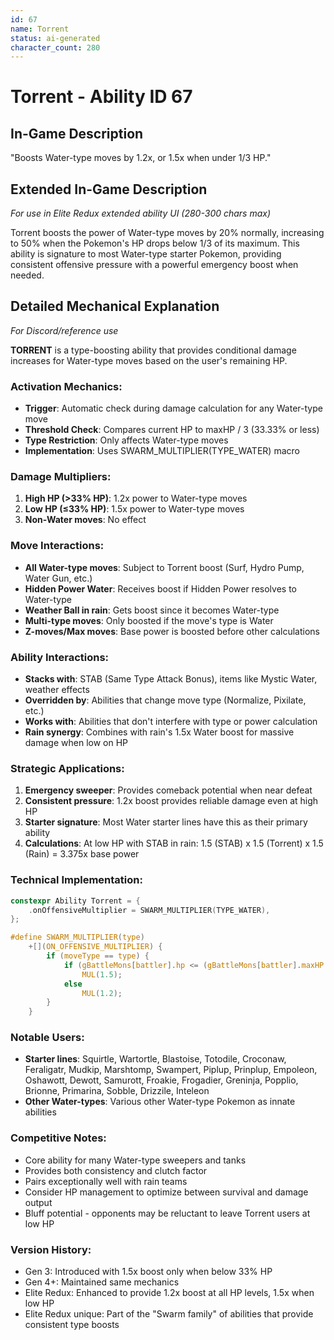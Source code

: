 ```yaml
---
id: 67
name: Torrent
status: ai-generated
character_count: 280
---
```


# Torrent - Ability ID 67

## In-Game Description
"Boosts Water-type moves by 1.2x, or 1.5x when under 1/3 HP."

## Extended In-Game Description
*For use in Elite Redux extended ability UI (280-300 chars max)*

Torrent boosts the power of Water-type moves by 20% normally, increasing to 50% when the Pokemon's HP drops below 1/3 of its maximum. This ability is signature to most Water-type starter Pokemon, providing consistent offensive pressure with a powerful emergency boost when needed.

## Detailed Mechanical Explanation
*For Discord/reference use*

**TORRENT** is a type-boosting ability that provides conditional damage increases for Water-type moves based on the user's remaining HP.

### Activation Mechanics:
- **Trigger**: Automatic check during damage calculation for any Water-type move
- **Threshold Check**: Compares current HP to maxHP / 3 (33.33% or less)
- **Type Restriction**: Only affects Water-type moves
- **Implementation**: Uses SWARM_MULTIPLIER(TYPE_WATER) macro

### Damage Multipliers:
1. **High HP (>33% HP)**: 1.2x power to Water-type moves
2. **Low HP (≤33% HP)**: 1.5x power to Water-type moves
3. **Non-Water moves**: No effect

### Move Interactions:
- **All Water-type moves**: Subject to Torrent boost (Surf, Hydro Pump, Water Gun, etc.)
- **Hidden Power Water**: Receives boost if Hidden Power resolves to Water-type
- **Weather Ball in rain**: Gets boost since it becomes Water-type
- **Multi-type moves**: Only boosted if the move's type is Water
- **Z-moves/Max moves**: Base power is boosted before other calculations

### Ability Interactions:
- **Stacks with**: STAB (Same Type Attack Bonus), items like Mystic Water, weather effects
- **Overridden by**: Abilities that change move type (Normalize, Pixilate, etc.)
- **Works with**: Abilities that don't interfere with type or power calculation
- **Rain synergy**: Combines with rain's 1.5x Water boost for massive damage when low on HP

### Strategic Applications:
1. **Emergency sweeper**: Provides comeback potential when near defeat
2. **Consistent pressure**: 1.2x boost provides reliable damage even at high HP
3. **Starter signature**: Most Water starter lines have this as their primary ability
4. **Calculations**: At low HP with STAB in rain: 1.5 (STAB) x 1.5 (Torrent) x 1.5 (Rain) = 3.375x base power

### Technical Implementation:
```c
constexpr Ability Torrent = {
    .onOffensiveMultiplier = SWARM_MULTIPLIER(TYPE_WATER),
};

#define SWARM_MULTIPLIER(type)                                               \
    +[](ON_OFFENSIVE_MULTIPLIER) {                                           \
        if (moveType == type) {                                              \
            if (gBattleMons[battler].hp <= (gBattleMons[battler].maxHP / 3)) \
                MUL(1.5);                                                    \
            else                                                             \
                MUL(1.2);                                                    \
        }                                                                    \
    }
```

### Notable Users:
- **Starter lines**: Squirtle, Wartortle, Blastoise, Totodile, Croconaw, Feraligatr, Mudkip, Marshtomp, Swampert, Piplup, Prinplup, Empoleon, Oshawott, Dewott, Samurott, Froakie, Frogadier, Greninja, Popplio, Brionne, Primarina, Sobble, Drizzile, Inteleon
- **Other Water-types**: Various other Water-type Pokemon as innate abilities

### Competitive Notes:
- Core ability for many Water-type sweepers and tanks
- Provides both consistency and clutch factor
- Pairs exceptionally well with rain teams
- Consider HP management to optimize between survival and damage output
- Bluff potential - opponents may be reluctant to leave Torrent users at low HP

### Version History:
- Gen 3: Introduced with 1.5x boost only when below 33% HP
- Gen 4+: Maintained same mechanics
- Elite Redux: Enhanced to provide 1.2x boost at all HP levels, 1.5x when low HP
- Elite Redux unique: Part of the "Swarm family" of abilities that provide consistent type boosts